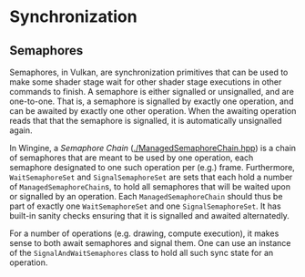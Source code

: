 # Synchronization

## Semaphores

Semaphores, in Vulkan, are synchronization primitives that can be used to make some shader stage wait for other shader stage executions in other commands to finish. A semaphore is either signalled or unsignalled, and are one-to-one. That is, a semaphore is signalled by exactly one operation, and can be awaited by exactly one other operation. When the awaiting operation reads that that the semaphore is signalled, it is automatically unsignalled again.

In Wingine, a _Semaphore Chain_ ([./ManagedSemaphoreChain.hpp](ManagedSemaphoreChain.hpp)) is a chain of semaphores that are meant to be used by one operation, each semaphore designated to one such operation per (e.g.) frame. Furthermore, `WaitSemaphoreSet` and `SignalSemaphoreSet` are sets that each hold a number of `ManagedSemaphoreChain`s, to hold all semaphores that will be waited upon or signalled by an operation. Each `ManagedSemaphoreChain` should thus be part of exactly one `WaitSemaphoreSet` and one `SignalSemaphoreSet`. It has built-in sanity checks ensuring that it is signalled and awaited alternatedly.

For a number of operations (e.g. drawing, compute execution), it makes sense to both await semaphores and signal them. One can use an instance of the `SignalAndWaitSemaphores` class to hold all such sync state for an operation.
